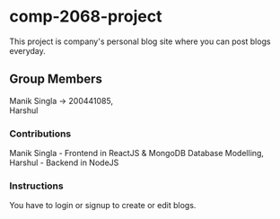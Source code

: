 # comp-2068-project
This project is company's personal blog site where you can post blogs everyday.


## Group Members
Manik Singla -> 200441085,     
Harshul 

### Contributions
Manik Singla - Frontend in ReactJS & MongoDB Database Modelling,    
Harshul - Backend in NodeJS

### Instructions
You have to login or signup to create or edit blogs.
